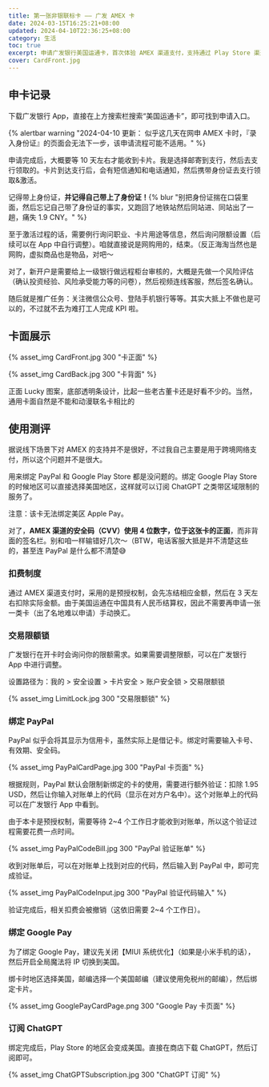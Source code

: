 ```yaml
---
title: 第一张非银联标卡 —— 广发 AMEX 卡
date: 2024-03-15T16:25:21+08:00
updated: 2024-04-10T22:36:25+08:00
category: 生活
toc: true
excerpt: 申请广发银行美国运通卡，首次体验 AMEX 渠道支付，支持通过 Play Store 渠道订阅 ChatGPT 哦～
cover: CardFront.jpg
---
```

## 申卡记录
下载广发银行 App，直接在上方搜索栏搜索“美国运通卡”，即可找到申请入口。

{% alertbar warning "2024-04-10 更新：
似乎这几天在网申 AMEX 卡时，『录入身份证』的页面会无法下一步，该申请流程可能不适用。" %}

申请完成后，大概要等 10 天左右才能收到卡片。我是选择邮寄到支行，然后去支行领取的。卡片到达支行后，会有短信通知和电话通知，然后携带身份证去支行领取&激活。

记得带上身份证，**并记得自己带上了身份证！**{% blur "别把身份证揣在口袋里面，然后忘记自己带了身份证的事实，又跑回了地铁站然后同站进、同站出了一趟，痛失 1.9 CNY。" %}

至于激活过程的话，需要例行询问职业、卡片用途等信息，然后询问限额设置（后续可以在 App 中自行调整）。咱就直接说是网购用的，结束。（反正海淘当然也是网购，虚拟商品也是物品，对吧～

对了，新开户是需要给上一级银行做远程柜台审核的，大概是先做一个风险评估（确认投资经验、风险承受能力等的问卷），然后视频连线客服，然后签名确认。

随后就是推广任务：关注微信公众号、登陆手机银行等等。其实大抵上不做也是可以的，不过就不去为难打工人完成 KPI 啦。

## 卡面展示
{% asset_img CardFront.jpg 300 "卡正面" %}

{% asset_img CardBack.jpg 300 "卡背面" %}

正面 Lucky 图案，底部透明条设计，比起一些老古董卡还是好看不少的。当然，通用卡面自然是不能和动漫联名卡相比的

## 使用测评
据说线下场景下对 AMEX 的支持并不是很好，不过我自己主要是用于跨境网络支付，所以这个问题并不是很大。

用来绑定 PayPal 和 Google Play Store 都是没问题的。绑定 Google Play Store 的时候地区可以直接选择美国地区，这样就可以订阅 ChatGPT 之类带区域限制的服务了。

注意：该卡无法绑定美区 Apple Pay。

对了，**AMEX 渠道的安全码（CVV）使用 4 位数字，位于这张卡的正面**，而非背面的签名栏。别和咱一样输错好几次～（BTW，电话客服大抵是并不清楚这些的，甚至连 PayPal 是什么都不清楚😅

### 扣费制度
通过 AMEX 渠道支付时，采用的是预授权制，会先冻结相应金额，然后在 3 天左右扣除实际金额。由于美国运通在中国具有人民币结算权，因此不需要再申请一张一类卡（出了名地难以申请）手动换汇。

### 交易限额锁
广发银行在开卡时会询问你的限额需求。如果需要调整限额，可以在广发银行 App 中进行调整。

设置路径为：我的 > 安全设置 > 卡片安全 > 账户安全锁 > 交易限额锁

{% asset_img LimitLock.jpg 300 "交易限额锁" %}

### 绑定 PayPal
PayPal 似乎会将其显示为信用卡，虽然实际上是借记卡。绑定时需要输入卡号、有效期、安全码。

{% asset_img PayPalCardPage.jpg 300 "PayPal 卡页面" %}

根据规则，PayPal 默认会限制新绑定的卡的使用，需要进行额外验证：扣除 1.95 USD，然后让你输入对账单上的代码（显示在对方户名中）。这个对账单上的代码可以在广发银行 App 中看到。

由于本卡是预授权制，需要等待 2~4 个工作日才能收到对账单，所以这个验证过程需要花费一点时间。

{% asset_img PayPalCodeBill.jpg 300 "PayPal 验证账单" %}

收到对账单后，可以在对账单上找到对应的代码，然后输入到 PayPal 中，即可完成验证。

{% asset_img PayPalCodeInput.jpg 300 "PayPal 验证代码输入" %}

验证完成后，相关扣费会被撤销（这依旧需要 2~4 个工作日）。

### 绑定 Google Pay
为了绑定 Google Pay，建议先关闭【MIUI 系统优化】（如果是小米手机的话），然后开启全局魔法将 IP 切换到美国。

绑卡时地区选择美国，邮编选择一个美国邮编（建议使用免税州的邮编），然后绑定卡片。

{% asset_img GooglePayCardPage.png 300 "Google Pay 卡页面" %}

### 订阅 ChatGPT
绑定完成后，Play Store 的地区会变成美国。直接在商店下载 ChatGPT，然后订阅即可。

{% asset_img ChatGPTSubscription.jpg 300 "ChatGPT 订阅" %}
